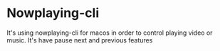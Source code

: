 # Nowplaying-cli

It's using nowplaying-cli for macos in order to control playing video or music. It's have pause next and previous features